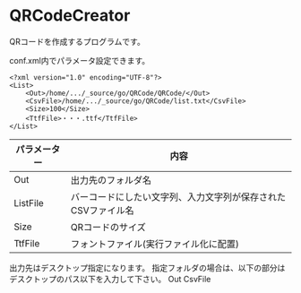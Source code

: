 # QRCodeCreator
QRコードを作成するプログラムです。

conf.xml内でパラメータ設定できます。

```
<?xml version="1.0" encoding="UTF-8"?>
<List>
	<Out>/home/.../_source/go/QRCode/QRCode/</Out>
	<CsvFile>/home/.../_source/go/QRCode/list.txt</CsvFile>
	<Size>100</Size>
	<TtfFile>・・・.ttf</TtfFile>
</List>
```
|パラメーター|内容|
|----|----|
|Out|出力先のフォルダ名|
|ListFile|バーコードにしたい文字列、入力文字列が保存されたCSVファイル名|
|Size|QRコードのサイズ|
|TtfFile|フォントファイル(実行ファイル化に配置)|

出力先はデスクトップ指定になります。
指定フォルダの場合は、以下の部分はデスクトップのパス以下を入力して下さい。
Out
CsvFile